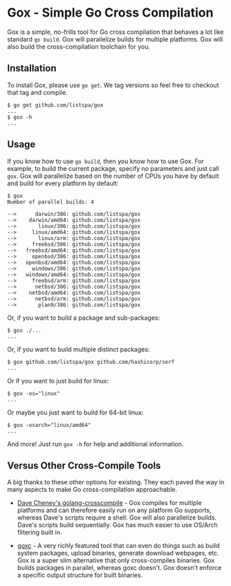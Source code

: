 # Gox - Simple Go Cross Compilation

Gox is a simple, no-frills tool for Go cross compilation that behaves a
lot like standard `go build`. Gox will parallelize builds for multiple
platforms. Gox will also build the cross-compilation toolchain for you.

## Installation

To install Gox, please use `go get`. We tag versions so feel free to
checkout that tag and compile.

```
$ go get github.com/listspa/gox
...
$ gox -h
...
```

## Usage

If you know how to use `go build`, then you know how to use Gox. For
example, to build the current package, specify no parameters and just
call `gox`. Gox will parallelize based on the number of CPUs you have
by default and build for every platform by default:

```
$ gox
Number of parallel builds: 4

-->      darwin/386: github.com/listspa/gox
-->    darwin/amd64: github.com/listspa/gox
-->       linux/386: github.com/listspa/gox
-->     linux/amd64: github.com/listspa/gox
-->       linux/arm: github.com/listspa/gox
-->     freebsd/386: github.com/listspa/gox
-->   freebsd/amd64: github.com/listspa/gox
-->     openbsd/386: github.com/listspa/gox
-->   openbsd/amd64: github.com/listspa/gox
-->     windows/386: github.com/listspa/gox
-->   windows/amd64: github.com/listspa/gox
-->     freebsd/arm: github.com/listspa/gox
-->      netbsd/386: github.com/listspa/gox
-->    netbsd/amd64: github.com/listspa/gox
-->      netbsd/arm: github.com/listspa/gox
-->       plan9/386: github.com/listspa/gox
```

Or, if you want to build a package and sub-packages:

```
$ gox ./...
...
```

Or, if you want to build multiple distinct packages:

```
$ gox github.com/listspa/gox github.com/hashicorp/serf
...
```

Or if you want to just build for linux:

```
$ gox -os="linux"
...
```

Or maybe you just want to build for 64-bit linux:

```
$ gox -osarch="linux/amd64"
...
```

And more! Just run `gox -h` for help and additional information.

## Versus Other Cross-Compile Tools

A big thanks to these other options for existing. They each paved the
way in many aspects to make Go cross-compilation approachable.

* [Dave Cheney's golang-crosscompile](https://github.com/davecheney/golang-crosscompile) -
  Gox compiles for multiple platforms and can therefore easily run on
  any platform Go supports, whereas Dave's scripts require a shell. Gox
  will also parallelize builds. Dave's scripts build sequentially. Gox has
  much easier to use OS/Arch filtering built in.

* [goxc](https://github.com/laher/goxc) -
  A very richly featured tool that can even do things such as build system
  packages, upload binaries, generate download webpages, etc. Gox is a
  super slim alternative that only cross-compiles binaries. Gox builds packages in parallel, whereas
  goxc doesn't. Gox doesn't enforce a specific output structure for built
  binaries.


